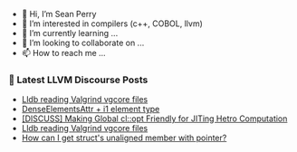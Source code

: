 - 👋 Hi, I’m Sean Perry
- 👀 I’m interested in compilers (c++, COBOL, llvm)
- 🌱 I’m currently learning ...
- 💞️ I’m looking to collaborate on ...
- 📫 How to reach me ...

<!---
s66perry/s66perry is a ✨ special ✨ repository because its `README.md` (this file) appears on your GitHub profile.
You can click the Preview link to take a look at your changes.
--->
### 📕 Latest LLVM Discourse Posts

<!-- DISCOURSE-LLVM:START -->
- [Lldb reading Valgrind vgcore files](https://discourse.llvm.org/t/lldb-reading-valgrind-vgcore-files/62625#post_3)
- [DenseElementsAttr + i1 element type](https://discourse.llvm.org/t/denseelementsattr-i1-element-type/62525#post_14)
- [[DISCUSS] Making Global cl::opt Friendly for JITing Hetro Computation](https://discourse.llvm.org/t/discuss-making-global-cl-opt-friendly-for-jiting-hetro-computation/62631#post_1)
- [Lldb reading Valgrind vgcore files](https://discourse.llvm.org/t/lldb-reading-valgrind-vgcore-files/62625#post_2)
- [How can I get struct&#39;s unaligned member with pointer?](https://discourse.llvm.org/t/how-can-i-get-structs-unaligned-member-with-pointer/62612#post_4)
<!-- DISCOURSE-LLVM:END -->
